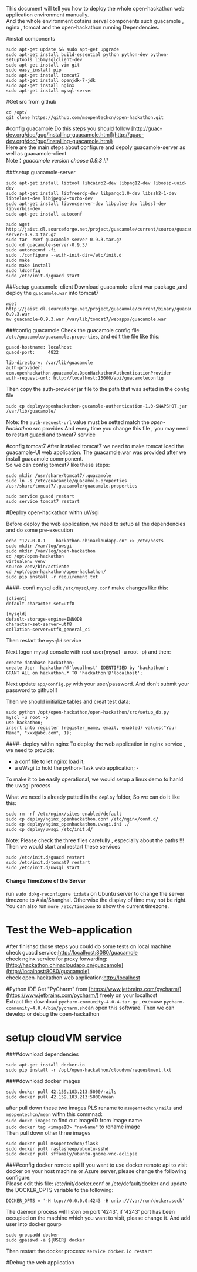 This document will tell you how to deploy the whole open-hackathon web application environment manually.    
And the whole environment cotains serval components such guacamole , nginx , tomcat and the open-hackathon running Dependencies. 

#install components
```shell
sudo apt-get update && sudo apt-get upgrade
sudo apt-get install build-essential python python-dev python-setuptools libmysqlclient-dev
sudo apt-get install vim git
sudo easy_install pip
sudo apt-get install tomcat7
sudo apt-get install openjdk-7-jdk
sudo apt-get install nginx
sudo apt-get install mysql-server

```
#Get src from github
```
cd /opt/
git clone https://github.com/msopentechcn/open-hackathon.git
```

#config guacamole
Do this steps you should follow [http://guac-dev.org/doc/gug/installing-guacamole.html](http://guac-dev.org/doc/gug/installing-guacamole.html)      
Here are the main steps about configure and depoly guacamole-server as well as guacamole-client       
Note：*guacamole version choose 0.9.3 !!!*


###setup guacamole-server
```
sudo apt-get install libtool libcairo2-dev libpng12-dev libossp-uuid-dev
sudo apt-get install libfreerdp-dev libpango1.0-dev libssh2-1-dev libtelnet-dev libjpeg62-turbo-dev
sudo apt-get install libvncserver-dev libpulse-dev libssl-dev libvorbis-dev
sudo apt-get install autoconf

sudo wget http://jaist.dl.sourceforge.net/project/guacamole/current/source/guacamole-server-0.9.3.tar.gz
sudo tar -zxvf guacamole-server-0.9.3.tar.gz
sudo cd guacamole-server-0.9.3/
sudo autoreconf -fi
sudo ./configure --with-init-dir=/etc/init.d
sudo make
sudo make install
sudo ldconfig
sudo /etc/init.d/guacd start
```
###setup guacamole-client
Download guacamole-client war package ,and deploy the `guacamole.war` into tomcat7 
```
wget http://jaist.dl.sourceforge.net/project/guacamole/current/binary/guacamole-0.9.3.war
mv guacamole-0.9.3.war /var/lib/tomcat7/webapps/guacamole.war
```


###config guacamole
Check the guacamole config file `/etc/guacamole/guacamole.properties`, and edit the file like this:
```shell
guacd-hostname: localhost
guacd-port:     4822

lib-directory: /var/lib/guacamole
auth-provider: com.openhackathon.guacamole.OpenHackathonAuthenticationProvider
auth-request-url: http://localhost:15000/api/guacamoleconfig
```
Then copy the auth-provider jar file to the path that was setted in the config file
```
sudo cp deploy/openhackathon-gucamole-authentication-1.0-SNAPSHOT.jar /var/lib/guacamole/
```
Note: the `auth-request-url` value must be setted match the _open-hackathon_ src provides
And every time you change this file , you may need to restart guacd and tomcat7 service

#config tomcat7
After installed tomcat7 we need to make tomcat load the guacamole-UI web application. The guacamole.war was provided after we install guacamole commponent.     
So we can config tomcat7 like these steps:
```
sudo mkdir /usr/share/tomcat7/.guacamole
sudo ln -s /etc/guacamole/guacamole.properties /usr/share/tomcat7/.guacamole/guacamole.properties

sudo service guacd restart
sudo service tomcat7 restart
```

#Deploy open-hackathon withn uWsgi

Before deploy the web application ,we need to setup all the dependencies and do some pre-execution
```
echo "127.0.0.1    hackathon.chinacloudapp.cn" >> /etc/hosts
sudo mkdir /var/log/uwsgi
sudo mkdir /var/log/open-hackathon
cd /opt/open-hackathon
virtualenv venv
source venv/bin/activate
cd /opt/open-hackathon/open-hackathon/
sudo pip install -r requirement.txt
```
####- confi mysql
edit `/etc/mysql/my.conf` make changes like this:
```shell
[client]
default-character-set=utf8

[mysqld]
default-storage-engine=INNODB
character-set-server=utf8
collation-server=utf8_general_ci
```
Then restart the `mysqld` service     

Next logon mysql console with root user(mysql -u root -p) and then:
```mysql
create database hackathon;
create User 'hackathon'@'localhost' IDENTIFIED by 'hackathon';
GRANT ALL on hackathon.* TO 'hackathon'@'localhost';
```
Next update `app/config.py` with your user/password. And don't submit your password to github!!!

Then we should initialize tables and creat test data:
```
sudo python /opt/open-hackathon/open-hackathon/src/setup_db.py
mysql -u root -p
use hackathon;
insert into register (register_name, email, enabled) values("Your Name", "xxx@abc.com", 1);
```
####- deploy withn nginx
To deploy the web application in nginx service , we need to provide:            
- a conf file to let nginx load it; 
- a uWsgi to hold the python-flask web application;    - 

To make it to be easily operational, we would setup a linux demo to hanld the uwsgi process           

What we need is already putted in the `deploy` folder, So we can do it like this:
```
sudo rm -rf /etc/nginx/sites-enabled/default
sudo cp deploy/nginx_openhackathon.conf /etc/nginx/conf.d/
sudo cp deploy/nginx_openhackathon.uwsgi.ini ./
sudo cp deploy/uwsgi /etc/init.d/
```
Note: Please check the three files carefully , especially about the paths !!!           
Then we would start and restart these services
```
sudo /etc/init.d/guacd restart
sudo /etc/init.d/tomcat7 restart
sudo /etc/init.d/uwsgi start
```
#### Change TimeZone of the Server
run `sudo dpkg-reconfigure tzdata` on Ubuntu server to change the server timezone to Asia/Shanghai. Otherwise the display of time may not be right. You can also run `more /etc/timezone` to show the current timezone.

# Test the Web-application
After finishsd those steps you could do some tests on local machine                     
check guacd service:[http://localhost:8080/guacamole](http://localhost:8080/guacamole)                            
check nginx service for proxy forwarding:[http://hackathon.chinacloudapp.cn/guacamole](http://localhost:8080/guacamole)           
check open-hackathon web application:[http://localhost](http://localhost:8080/guacamole)                   


#Python IDE
Get "PyCharm" from [https://www.jetbrains.com/pycharm/](https://www.jetbrains.com/pycharm/) freely on your localhost     
Extract the download `pycharm-community-4.0.4.tar.gz` , execuse `pycharm-community-4.0.4/bin/pycharm.sh`can open this software.
Then we can develop or debug the open-hackathon

# setup cloudVM service

####download dependencies 
```
sudo apt-get install docker.io
sudo pip install -r /opt/open-hackathon/cloudvm/requestment.txt
```
####download docker images 
```
sudo docker pull 42.159.103.213:5000/rails
sudo docker pull 42.159.103.213:5000/mean
```
after pull down these two images PLS rename to `msopentechcn/rails` and `msopentechcn/mean` withn this commnad:      
`sudo docke images` to find out imageID from image name              
`sudo docker tag <imageID> "newName"`   to rename image     
Then pull down other three images                      
```
sudo docker pull msopentechcn/flask
sudo docker pull rastasheep/ubuntu-sshd
sudo docker pull sffamily/ubuntu-gnome-vnc-eclipse
```
####config docker remote api
If you want to use docker remote api to visit docker on your host machine or Azure server, please change the following configure:          
Please edit this file: /etc/init/docker.conf or /etc/default/docker and update the DOCKER_OPTS variable to the following:
```
DOCKER_OPTS = '-H tcp://0.0.0.0:4243 -H unix:///var/run/docker.sock'
```
The daemon process will listen on port '4243', if '4243' port has been occupied on the machine which you want to visit, please change it. 
And add user into docker gourp 
```
sudo groupadd docker
sudo gpasswd -a ${USER} docker
```
Then restart the docker process: `service docker.io restart`

#Debug the web application
